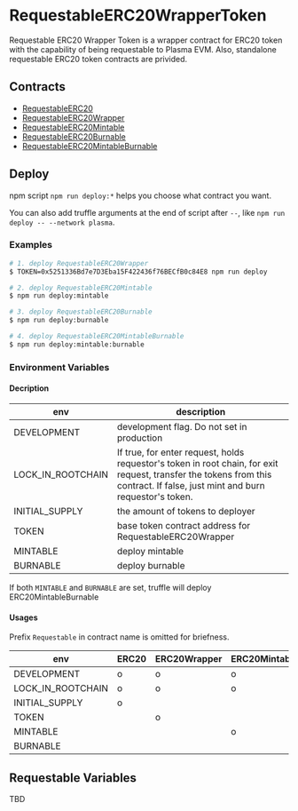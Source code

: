 # RequestableERC20WrapperToken

Requestable ERC20 Wrapper Token is a wrapper contract for ERC20 token with the capability of being requestable to Plasma EVM. Also, standalone requestable ERC20 token contracts are privided.

## Contracts
- [RequestableERC20](./contracts/RequestableERC20.sol)
- [RequestableERC20Wrapper](./contracts/RequestableERC20Wrapper.sol)
- [RequestableERC20Mintable](./contracts/RequestableERC20Mintable.sol)
- [RequestableERC20Burnable](./contracts/RequestableERC20Burnable.sol)
- [RequestableERC20MintableBurnable](./contracts/RequestableERC20MintableBurnable.sol)

## Deploy
npm script `npm run deploy:*` helps you choose what contract you want.

You can also add truffle arguments at the end of script after ` -- `, like `npm run deploy -- --network plasma`.

### Examples
```bash
# 1. deploy RequestableERC20Wrapper
$ TOKEN=0x5251336Bd7e7D3Eba15F422436f76BECfB0c84E8 npm run deploy

# 2. deploy RequestableERC20Mintable
$ npm run deploy:mintable

# 3. deploy RequestableERC20Burnable
$ npm run deploy:burnable

# 4. deploy RequestableERC20MintableBurnable
$ npm run deploy:mintable:burnable
```

### Environment Variables

#### Decription

| env               | description                                                                                                                                                                  |
|-------------------|------------------------------------------------------------------------------------------------------------------------------------------------------------------------------|
| DEVELOPMENT       | development flag. Do not set in production                                                                                                                                   |
| LOCK_IN_ROOTCHAIN | If true, for enter request, holds requestor's token in root chain, for exit request, transfer the tokens from this contract. If false, just mint and burn requestor's token. |
| INITIAL_SUPPLY    | the amount of tokens to deployer                                                                                                                                             |
| TOKEN             | base token contract address for RequestableERC20Wrapper                                                                                                                      |
| MINTABLE          | deploy mintable                                                                                                                                                              |
| BURNABLE          | deploy burnable                                                                                                                                                              |

If both `MINTABLE` and `BURNABLE` are set, truffle will deploy ERC20MintableBurnable

#### Usages

Prefix `Requestable` in contract name is omitted for briefness.


| env               | ERC20 | ERC20Wrapper | ERC20Mintable | ERC20Burnable | ERC20MintableBurnable |
|-------------------|-------|--------------|---------------|---------------|-----------------------|
| DEVELOPMENT       | o     | o            | o             | o             | o                     |
| LOCK_IN_ROOTCHAIN | o     | o            | o             | o             | o                     |
| INITIAL_SUPPLY    | o     |              |               | o             |                       |
| TOKEN             |       | o            |               |               |                       |
| MINTABLE          |       |              | o             |               | o                     |
| BURNABLE          |       |              |               | o             | o                     |

## Requestable Variables

TBD
